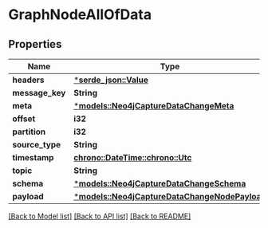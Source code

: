 # GraphNodeAllOfData

## Properties
Name | Type | Description | Notes
------------ | ------------- | ------------- | -------------
**headers** | [***serde_json::Value**](.md) |  | 
**message_key** | **String** |  | 
**meta** | [***models::Neo4jCaptureDataChangeMeta**](Neo4jCaptureDataChange_meta.md) |  | 
**offset** | **i32** |  | 
**partition** | **i32** |  | 
**source_type** | **String** |  | 
**timestamp** | [**chrono::DateTime::<chrono::Utc>**](DateTime.md) |  | 
**topic** | **String** |  | 
**schema** | [***models::Neo4jCaptureDataChangeSchema**](Neo4jCaptureDataChange_schema.md) |  | 
**payload** | [***models::Neo4jCaptureDataChangeNodePayload**](Neo4jCaptureDataChangeNodePayload.md) |  | 

[[Back to Model list]](../README.md#documentation-for-models) [[Back to API list]](../README.md#documentation-for-api-endpoints) [[Back to README]](../README.md)


